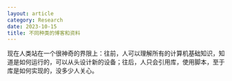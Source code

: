 ```yaml
---
layout: article
category: Research
date: 2023-10-15
title: 不同种类的博客和资料
---
```

<!-- excerpt-start -->
现在人类站在一个很神奇的界限上：往前，人可以理解所有的计算机基础知识，知道是如何运行的，可以从头设计新的设备；往后，人只会引用库，使用脚本，至于库是如何实现的，没多少人关心。
